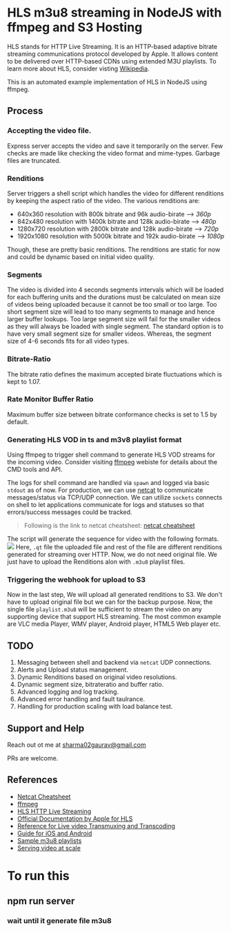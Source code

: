 # HLS m3u8 streaming in NodeJS with ffmpeg and S3 Hosting
HLS stands for HTTP Live Streaming. It is an HTTP-based adaptive bitrate streaming communications protocol developed by Apple. It allows content to be delivered over HTTP-based CDNs using extended M3U playlists.
To learn more about HLS, consider visting [Wikipedia](https://en.wikipedia.org/wiki/HTTP_Live_Streaming).

This is an automated example implementation of HLS in NodeJS using ffmpeg.

## Process
### Accepting the video file.
Express server accepts the video and save it temporarily on the server. Few checks are made like checking the video format and mime-types. Garbage files are truncated.

### Renditions
Server triggers a shell script which handles the video for different renditions by keeping the aspect ratio of the video. The various renditions are:

- 640x360 resolution with 800k bitrate and 96k audio-birate --> *360p*
- 842x480 resolution with 1400k bitrate and 128k audio-birate --> *480p*
- 1280x720 resolution with 2800k bitrate and 128k audio-birate --> *720p*
- 1920x1080 resolution with 5000k bitrate and 192k audio-birate --> *1080p*

Though, these are pretty basic renditions. The renditions are static for now and could be dynamic based on initial video quality.
	
### Segments
The video is divided into 4 seconds segments intervals which will be loaded for each buffering units and the durations must be calculated on mean size of videos being uploaded because it cannot be too small or too large. Too short segment size will lead to too many segments to manage and hence larger buffer lookups. Too large segment size will fail for the smaller videos as they will always be loaded with single segment. The standard option is to have very small segment size for smaller videos. Whereas, the segment size of 4-6 seconds fits for all video types.

### Bitrate-Ratio
The bitrate ratio defines the maximum accepted birate fluctuations which is kept to 1.07.

### Rate Monitor Buffer Ratio
Maximum buffer size between bitrate conformance checks is set to 1.5 by default.

### Generating HLS VOD in ts and m3v8 playlist format
Using ffmpeg to trigger shell command to generate HLS VOD streams for the incoming video. Consider visiting [ffmpeg](https://www.ffmpeg.org/) webiste for details about the CMD tools and API.

The logs for shell command are handled via `spawn` and logged via basic `stdout` as of now. For production, we can use [netcat](https://www.digitalocean.com/community/tutorials/how-to-use-netcat-to-establish-and-test-tcp-and-udp-connections-on-a-vps) to communicate messages/status via TCP/UDP connection. We can utilize `sockets` connects on shell to let applications communicate for logs and statuses so that errors/success messages could be tracked.

> Following is the link to netcat cheatsheet:
> [netcat cheatsheet](https://www.sans.org/security-resources/sec560/netcat_cheat_sheet_v1.pdf)

The script will generate the sequence for video with the following formats.
<img src='https://drive.google.com/uc?id=1QShiyVZWZUt8R_GwH1oAz0gB-fqS4lEh'>
Here, `.qt` file the uploaded file and rest of the file are different renditions generated for streaming over HTTP. Now, we do not need original file. We just have to upload the Renditions alon with `.m3u8` playlist files.

### Triggering the webhook for upload to S3
Now in the last step, We will upload all generated renditions to S3. We don't have to upload original file but we can for the backup purpose. Now, the single file `playlist.m3u8` will be sufficient to stream the video on any supporting device that support HLS streaming. The most common example are VLC media Player, WMV player, Android player, HTML5 Web player etc.


## TODO
1. Messaging between shell and backend via `netcat` UDP connections.
2. Alerts and Upload status management.
3. Dynamic Renditions based on original video resolutions.
4. Dynamic segment size, bitrateratio and buffer ratio.
5. Advanced logging and log tracking.
6. Advanced error handling and fault taulrance.
7. Handling for production scaling with load balance test.

## Support and Help
Reach out ot me at sharma02gaurav@gmail.com

PRs are welcome.

## References
- [Netcat Cheatsheet](https://www.sans.org/security-resources/sec560/netcat_cheat_sheet_v1.pdf)
- [ffmpeg](https://www.ffmpeg.org/)
- [HLS HTTP Live Streaming](https://en.wikipedia.org/wiki/HTTP_Live_Streaming)
- [Official Documentation by Apple for HLS](https://developer.apple.com/documentation/http_live_streaming/example_playlists_for_http_live_streaming)
- [Reference for Live video Transmuxing and Transcoding](https://blog.twitch.tv/en/2017/10/10/live-video-transmuxing-transcoding-f-fmpeg-vs-twitch-transcoder-part-i-489c1c125f28/)
- [Guide for iOS and Android](https://mux.com/blog/mobile-hls-guide/)
- [Sample m3u8 playlists](https://g33ktricks.blogspot.com/2016/04/list-of-hls-streaming-video-sample-test.html)
- [Serving video at scale](https://www-sjc.egnyte.com/blog/2018/12/transcoding-how-we-serve-videos-at-scale/)


# To run this 
## npm run server
### wait until it generate file m3u8 
